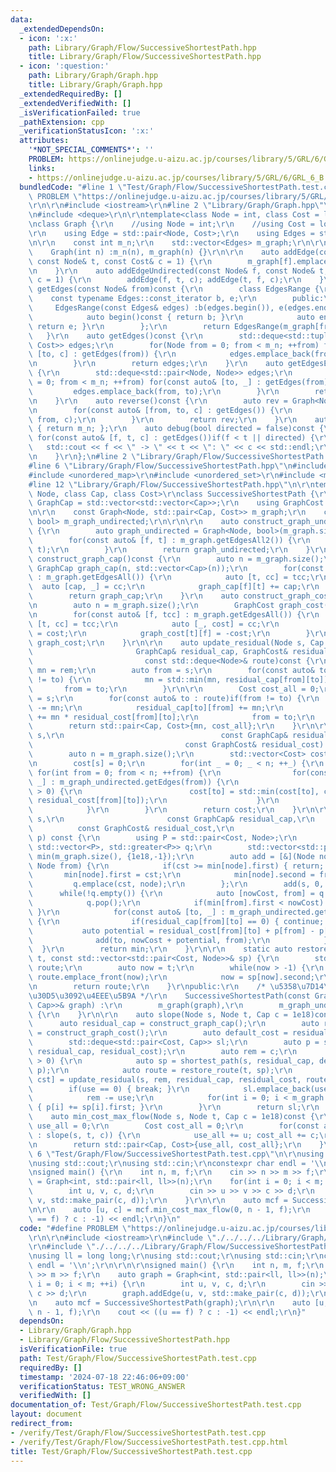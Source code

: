 ```yaml
---
data:
  _extendedDependsOn:
  - icon: ':x:'
    path: Library/Graph/Flow/SuccessiveShortestPath.hpp
    title: Library/Graph/Flow/SuccessiveShortestPath.hpp
  - icon: ':question:'
    path: Library/Graph/Graph.hpp
    title: Library/Graph/Graph.hpp
  _extendedRequiredBy: []
  _extendedVerifiedWith: []
  _isVerificationFailed: true
  _pathExtension: cpp
  _verificationStatusIcon: ':x:'
  attributes:
    '*NOT_SPECIAL_COMMENTS*': ''
    PROBLEM: https://onlinejudge.u-aizu.ac.jp/courses/library/5/GRL/6/GRL_6_B
    links:
    - https://onlinejudge.u-aizu.ac.jp/courses/library/5/GRL/6/GRL_6_B
  bundledCode: "#line 1 \"Test/Graph/Flow/SuccessiveShortestPath.test.cpp\"\n#define\
    \ PROBLEM \"https://onlinejudge.u-aizu.ac.jp/courses/library/5/GRL/6/GRL_6_B\"\
    \r\n\r\n#include <iostream>\r\n#line 2 \"Library/Graph/Graph.hpp\"\n#include <vector>\r\
    \n#include <deque>\r\n\r\ntemplate<class Node = int, class Cost = long long>\r\
    \nclass Graph {\r\n    //using Node = int;\r\n    //using Cost = long long;\r\n\
    \r\n    using Edge = std::pair<Node, Cost>;\r\n    using Edges = std::vector<Edge>;\r\
    \n\r\n    const int m_n;\r\n    std::vector<Edges> m_graph;\r\n\r\npublic:\r\n\
    \    Graph(int n) :m_n(n), m_graph(n) {}\r\n\r\n    auto addEdge(const Node& f,\
    \ const Node& t, const Cost& c = 1) {\r\n        m_graph[f].emplace_back(t, c);\r\
    \n    }\r\n    auto addEdgeUndirected(const Node& f, const Node& t, const Cost&\
    \ c = 1) {\r\n        addEdge(f, t, c); addEdge(t, f, c);\r\n    }\r\n    auto\
    \ getEdges(const Node& from)const {\r\n        class EdgesRange {\r\n        \
    \    const typename Edges::const_iterator b, e;\r\n        public:\r\n       \
    \     EdgesRange(const Edges& edges) :b(edges.begin()), e(edges.end()) {}\r\n\
    \            auto begin()const { return b; }\r\n            auto end()const {\
    \ return e; }\r\n        };\r\n        return EdgesRange(m_graph[from]);\r\n \
    \   }\r\n    auto getEdges()const {\r\n        std::deque<std::tuple<Node, Node,\
    \ Cost>> edges;\r\n        for(Node from = 0; from < m_n; ++from) for(const auto&\
    \ [to, c] : getEdges(from)) {\r\n            edges.emplace_back(from, to, c);\r\
    \n        }\r\n        return edges;\r\n    }\r\n    auto getEdgesExcludeCost()const\
    \ {\r\n        std::deque<std::pair<Node, Node>> edges;\r\n        for(Node from\
    \ = 0; from < m_n; ++from) for(const auto& [to, _] : getEdges(from)) {\r\n   \
    \         edges.emplace_back(from, to);\r\n        }\r\n        return edges;\r\
    \n    }\r\n    auto reverse()const {\r\n        auto rev = Graph<Node, Cost>(m_n);\r\
    \n        for(const auto& [from, to, c] : getEdges()) {\r\n            rev.addEdge(to,\
    \ from, c);\r\n        }\r\n        return rev;\r\n    }\r\n    auto size()const\
    \ { return m_n; };\r\n    auto debug(bool directed = false)const {\r\n       \
    \ for(const auto& [f, t, c] : getEdges())if(f < t || directed) {\r\n         \
    \   std::cout << f << \" -> \" << t << \": \" << c << std::endl;\r\n        }\r\
    \n    }\r\n};\n#line 2 \"Library/Graph/Flow/SuccessiveShortestPath.hpp\"\n\r\n\
    #line 6 \"Library/Graph/Flow/SuccessiveShortestPath.hpp\"\n#include <queue>\r\n\
    #include <unordered_map>\r\n#include <unordered_set>\r\n#include <map>\r\n\r\n\
    #line 12 \"Library/Graph/Flow/SuccessiveShortestPath.hpp\"\n\r\ntemplate<class\
    \ Node, class Cap, class Cost>\r\nclass SuccessiveShortestPath {\r\n\r\n    using\
    \ GraphCap = std::vector<std::vector<Cap>>;\r\n    using GraphCost = std::vector<std::vector<Cost>>;\r\
    \n\r\n    const Graph<Node, std::pair<Cap, Cost>> m_graph;\r\n    const Graph<Node,\
    \ bool> m_graph_undirected;\r\n\r\n\r\n    auto construct_graph_undirected()const\
    \ {\r\n        auto graph_undirected = Graph<Node, bool>(m_graph.size());\r\n\
    \        for(const auto& [f, t] : m_graph.getEdgesAll2()) {\r\n            graph_undirected.addEdgeUndirected(f,\
    \ t);\r\n        }\r\n        return graph_undirected;\r\n    }\r\n\r\n    auto\
    \ construct_graph_cap()const {\r\n        auto n = m_graph.size();\r\n       \
    \ GraphCap graph_cap(n, std::vector<Cap>(n));\r\n        for(const auto& [f, tcc]\
    \ : m_graph.getEdgesAll()) {\r\n            auto [t, cc] = tcc;\r\n          \
    \  auto [cap, _] = cc;\r\n            graph_cap[f][t] += cap;\r\n        }\r\n\
    \        return graph_cap;\r\n    }\r\n    auto construct_graph_cost() const {\r\
    \n        auto n = m_graph.size();\r\n        GraphCost graph_cost(n, std::vector<Cost>(n));\r\
    \n        for(const auto& [f, tcc] : m_graph.getEdgesAll()) {\r\n            auto\
    \ [t, cc] = tcc;\r\n            auto [_, cost] = cc;\r\n            graph_cost[f][t]\
    \ = cost;\r\n            graph_cost[t][f] = -cost;\r\n        }\r\n        return\
    \ graph_cost;\r\n    }\r\n\r\n    auto update_residual(Node s, Cap rem,\r\n  \
    \                       GraphCap& residual_cap, GraphCost& residual_cost,\r\n\
    \                         const std::deque<Node>& route)const {\r\n        Cost\
    \ mn = rem;\r\n        auto from = s;\r\n        for(const auto& to : route)if(from\
    \ != to) {\r\n            mn = std::min(mn, residual_cap[from][to]);\r\n     \
    \       from = to;\r\n        }\r\n\r\n        Cost cost_all = 0;\r\n        from\
    \ = s;\r\n        for(const auto& to : route)if(from != to) {\r\n            residual_cap[from][to]\
    \ -= mn;\r\n            residual_cap[to][from] += mn;\r\n            cost_all\
    \ += mn * residual_cost[from][to];\r\n            from = to;\r\n        }\r\n\
    \        return std::pair<Cap, Cost>{mn, cost_all};\r\n    }\r\n\r\n    auto shortest_path_allow_minus(Node\
    \ s,\r\n                                   const GraphCap& residual_cap,\r\n \
    \                                  const GraphCost& residual_cost) const {\r\n\
    \        auto n = m_graph.size();\r\n        std::vector<Cost> cost(n, 1e18);\r\
    \n        cost[s] = 0;\r\n        for(int _ = 0; _ < n; ++_) {\r\n           \
    \ for(int from = 0; from < n; ++from) {\r\n                for(const auto& [to,\
    \ _] : m_graph_undirected.getEdges(from)) {\r\n                    if(residual_cap[from][to]\
    \ > 0) {\r\n                        cost[to] = std::min(cost[to], cost[from] +\
    \ residual_cost[from][to]);\r\n                    }\r\n                }\r\n\
    \            }\r\n        }\r\n        return cost;\r\n    }\r\n\r\n    auto shortest_path(Node\
    \ s,\r\n                       const GraphCap& residual_cap,\r\n             \
    \          const GraphCost& residual_cost,\r\n                       const std::vector<Cost>&\
    \ p) const {\r\n        using P = std::pair<Cost, Node>;\r\n        std::priority_queue<P,\
    \ std::vector<P>, std::greater<P>> q;\r\n        std::vector<std::pair<Cost, Node>>\
    \ min(m_graph.size(), {1e18,-1});\r\n        auto add = [&](Node node, Cost cst,\
    \ Node from) {\r\n            if(cst >= min[node].first) { return; }\r\n     \
    \       min[node].first = cst;\r\n            min[node].second = from;\r\n   \
    \         q.emplace(cst, node);\r\n        };\r\n        add(s, 0, -1);\r\n  \
    \      while(!q.empty()) {\r\n            auto [nowCost, from] = q.top();\r\n\
    \            q.pop();\r\n            if(min[from].first < nowCost) { continue;\
    \ }\r\n            for(const auto& [to, _] : m_graph_undirected.getEdges(from))\
    \ {\r\n                if(residual_cap[from][to] == 0) { continue; }\r\n     \
    \           auto potential = residual_cost[from][to] + p[from] - p[to];\r\n  \
    \              add(to, nowCost + potential, from);\r\n            }\r\n      \
    \  }\r\n        return min;\r\n    }\r\n\r\n    static auto restore_route(int\
    \ t, const std::vector<std::pair<Cost, Node>>& sp) {\r\n        std::deque<Node>\
    \ route;\r\n        auto now = t;\r\n        while(now > -1) {\r\n           \
    \ route.emplace_front(now);\r\n            now = sp[now].second;\r\n        }\r\
    \n        return route;\r\n    }\r\npublic:\r\n    /* \u5358\u7D14\u30B0\u30E9\
    \u30D5\u3092\u4EEE\u5B9A */\r\n    SuccessiveShortestPath(const Graph<Node, std::pair<Cost,\
    \ Cap>>& graph) :\r\n        m_graph(graph),\r\n        m_graph_undirected(construct_graph_undirected())\
    \ {\r\n    }\r\n\r\n    auto slope(Node s, Node t, Cap c = 1e18)const {\r\n  \
    \      auto residual_cap = construct_graph_cap();\r\n        auto residual_cost\
    \ = construct_graph_cost();\r\n        auto default_cost = residual_cost;\r\n\
    \        std::deque<std::pair<Cost, Cap>> sl;\r\n        auto p = shortest_path_allow_minus(s,\
    \ residual_cap, residual_cost);\r\n        auto rem = c;\r\n        while(rem\
    \ > 0) {\r\n            auto sp = shortest_path(s, residual_cap, default_cost,\
    \ p);\r\n            auto route = restore_route(t, sp);\r\n            auto [use,\
    \ cst] = update_residual(s, rem, residual_cap, residual_cost, route);\r\n    \
    \        if(use == 0) { break; }\r\n            sl.emplace_back(use, cst);\r\n\
    \            rem -= use;\r\n            for(int i = 0; i < m_graph.size(); ++i)\
    \ { p[i] += sp[i].first; }\r\n        }\r\n        return sl;\r\n    }\r\n\r\n\
    \    auto min_cost_max_flow(Node s, Node t, Cap c = 1e18)const {\r\n        Cap\
    \ use_all = 0;\r\n        Cost cost_all = 0;\r\n        for(const auto& [u, c]\
    \ : slope(s, t, c)) {\r\n            use_all += u; cost_all += c;\r\n        }\r\
    \n        return std::pair<Cap, Cost>{use_all, cost_all};\r\n    }\r\n};\r\n#line\
    \ 6 \"Test/Graph/Flow/SuccessiveShortestPath.test.cpp\"\n\r\nusing ll = long long;\r\
    \nusing std::cout;\r\nusing std::cin;\r\nconstexpr char endl = '\\n';\r\n\r\n\r\
    \nsigned main() {\r\n    int n, m, f;\r\n    cin >> n >> m >> f;\r\n    auto graph\
    \ = Graph<int, std::pair<ll, ll>>(n);\r\n    for(int i = 0; i < m; ++i) {\r\n\
    \        int u, v, c, d;\r\n        cin >> u >> v >> c >> d;\r\n        graph.addEdge(u,\
    \ v, std::make_pair(c, d));\r\n    }\r\n\r\n    auto mcf = SuccessiveShortestPath(graph);\r\
    \n\r\n    auto [u, c] = mcf.min_cost_max_flow(0, n - 1, f);\r\n    cout << ((u\
    \ == f) ? c : -1) << endl;\r\n}\n"
  code: "#define PROBLEM \"https://onlinejudge.u-aizu.ac.jp/courses/library/5/GRL/6/GRL_6_B\"\
    \r\n\r\n#include <iostream>\r\n#include \"./../../../Library/Graph/Graph.hpp\"\
    \r\n#include \"./../../../Library/Graph/Flow/SuccessiveShortestPath.hpp\"\r\n\r\
    \nusing ll = long long;\r\nusing std::cout;\r\nusing std::cin;\r\nconstexpr char\
    \ endl = '\\n';\r\n\r\n\r\nsigned main() {\r\n    int n, m, f;\r\n    cin >> n\
    \ >> m >> f;\r\n    auto graph = Graph<int, std::pair<ll, ll>>(n);\r\n    for(int\
    \ i = 0; i < m; ++i) {\r\n        int u, v, c, d;\r\n        cin >> u >> v >>\
    \ c >> d;\r\n        graph.addEdge(u, v, std::make_pair(c, d));\r\n    }\r\n\r\
    \n    auto mcf = SuccessiveShortestPath(graph);\r\n\r\n    auto [u, c] = mcf.min_cost_max_flow(0,\
    \ n - 1, f);\r\n    cout << ((u == f) ? c : -1) << endl;\r\n}"
  dependsOn:
  - Library/Graph/Graph.hpp
  - Library/Graph/Flow/SuccessiveShortestPath.hpp
  isVerificationFile: true
  path: Test/Graph/Flow/SuccessiveShortestPath.test.cpp
  requiredBy: []
  timestamp: '2024-07-18 22:46:06+09:00'
  verificationStatus: TEST_WRONG_ANSWER
  verifiedWith: []
documentation_of: Test/Graph/Flow/SuccessiveShortestPath.test.cpp
layout: document
redirect_from:
- /verify/Test/Graph/Flow/SuccessiveShortestPath.test.cpp
- /verify/Test/Graph/Flow/SuccessiveShortestPath.test.cpp.html
title: Test/Graph/Flow/SuccessiveShortestPath.test.cpp
---
```

